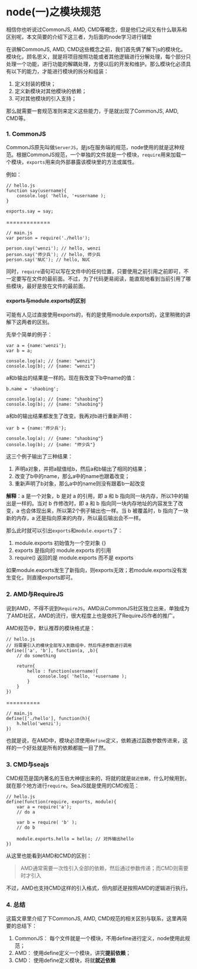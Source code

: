 # node(一)之模块规范

相信你也听说过CommonJS, AMD, CMD等概念，但是他们之间又有什么联系和区别呢，本文简要的介绍下这三者，为后面的node学习进行铺垫        




在讲解CommonJS,
 AMD, 
CMD这些概念之前，我们首先俩了解下js的模块化。模块化，顾名思义，就是将项目按照功能或者其他逻辑进行分解处理，每个部分只处理一个功能，进行功能的解耦处理，方便以后的开发和维护。那么模块化必须具有以下的能力，才能进行模块的拆分和组装：

1. 定义封装的模块；
1. 定义新模块对其他模块的依赖；
1. 可对其他模块的引入支持；

那么就需要一套规范准则来定义这些能力，于是就出现了CommonJS, AMD, CMD等。

### 1. CommonJS

CommonJS原先叫做`ServerJS`，是js在服务端的规范，node使用的就是这种规范。根据CommonJS规范，一个单独的文件就是一个模块，`require`用来加载一个模块，`exports`用来向外部暴露该模块里的方法或属性。  

例如：

```
// hello.js
function say(username){
    console.log( 'hello, '+username );
}

exports.say = say;  
```

=============

```
// main.js
var person = require('./hello');

person.say('wenzi'); // hello, wenzi
person.say('师少兵'); // hello, 师少兵
person.say('NUC'); // hello, NUC  
```

同时，`require`语句可以写在文件中的任何位置，只要使用之前引用之前即可，不一定要写在文件的最前面。不过，为了代码更易阅读，能直观地看到当前引用了哪些模块，最好是放在文件的最前面。

#### exports与module.exports的区别

可能有人见过直接使用exports的，有的是使用module.exports的，这里稍微的讲解下这两者的区别。  

先举个简单的例子：

```
var a = {name:'wenzi'};
var b = a;

console.log(a); // {name: "wenzi"}
console.log(b); // {name: "wenzi"}  
```

a和b输出的结果是一样的。现在我改变下b中name的值：

```
b.name = 'shaobing';

console.log(a); // {name: "shaobing"}
console.log(b); // {name: "shaobing"}  
```

a和b的输出结果都发生了改变。我再对b进行重新声明：

```
var b = {name:'师少兵'};

console.log(a); // {name: "shaobing"}
console.log(b); // {name: "师少兵"}  
```

这三个例子输出了三种结果：

1. 声明a对象，并把a赋值给b，然后a和b输出了相同的结果；
1. 改变了b中的name，那么a中的name也跟着改变；
1. 重新声明了b对象，那么a中的name则没有跟着b一起改变

**解释**：a
 是一个对象，b 是对 a 的引用，即 a 和 b 指向同一块内存，所以1中的输出是一样的。当对 b 作修改时，即 a 和 b 
指向同一块内存地址的内容发生了改变，a 也会体现出来，所以第2个例子输出也一样。当 b 被覆盖时，b 指向了一块新的内存，a 
还是指向原来的内存，所以最后输出会不一样。  

那么此时就可以引出`exports`和`module.exports`了：

1. module.exports 初始值为一个空对象 {}
1. exports 是指向的 module.exports 的引用
1. require() 返回的是 module.exports 而不是 exports

如果module.exports发生了新指向，则exports无效；若module.exports没有发生变化，则直接exports即可。

### 2. AMD与RequireJS

说到AMD，不得不说到`RequireJS`，AMD从CommonJS社区独立出来，单独成为了AMD社区，AMD的流行，很大程度上也是依托了RequireJS作者的推广。  

AMD规范中，默认推荐的模块格式是：

```
// hello.js
// 将需要引入的模块全部写入到数组中，然后传递参数进行调用
define(['a', 'b'], function(a, ,b){
    // do something

    return{
        hello : function(username){
            console.log( 'hello, '+username );
        }
    }
})
```

==========

```
// main.js
define(['./hello'], function(h){
    h.hello('wenzi');
})
```

也就是说，在AMD中，模块必须使用`define`定义，依赖通过函数参数传进来，这样的一个好处就是所有的依赖都能一目了然。

### 3. CMD与seajs

CMD规范是国内著名的玉伯大神提出来的，将就的就是`就近依赖`，什么时候用到，就在那个地方进行`require`。SeaJS就是使用的CMD规范：

```
// hello.js
define(function(require, exports, module){
    var a = require('a');
    // do a

    var b = require( 'b' );
    // do b

    module.exports.hello = hello; // 对外输出hello
})
```

从这里也能看到AMD和CMD的区别：

> AMD通常需要一次性引入全部的依赖，然后通过参数传递；而CMD则需要时才引入

不过，AMD也支持CMD这样的引入格式，但内部还是按照AMD的逻辑进行执行。

### 4. 总结

这篇文章里介绍了下CommonJS, AMD, CMD规范的相关区别与联系，这里再简要的总结下：

1. CommonJS： 每个文件就是一个模块，不用define进行定义，node使用此规范；
1. AMD： 使用define定义一个模块，讲究**提前依赖**；
1. CMD： 使用define定义模块，将就**就近依赖**

